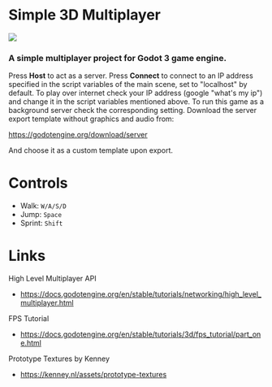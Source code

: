 # Simple 3D Multiplayer

<a href="https://www.buymeacoffee.com/ic3bug"><img src="https://img.buymeacoffee.com/button-api/?text=Buy me a cookie&emoji=🍪&slug=ic3bug&button_colour=5F7FFF&font_colour=ffffff&font_family=Poppins&outline_colour=000000&coffee_colour=FFDD00"></a>

### A simple multiplayer project for Godot 3 game engine.

Press __Host__ to act as a server. Press __Connect__ to connect to an IP address specified in the script variables of the main scene, set to "localhost" by default.
To play over internet check your IP address (google "what's my ip") and change it in the script variables mentioned above.
To run this game as a background server check the corresponding setting.
Download the server export template without graphics and audio from:

https://godotengine.org/download/server

And choose it as a custom template upon export.

Controls
====

- Walk: `W/A/S/D`
- Jump: `Space`
- Sprint: `Shift`

Links
=====

High Level Multiplayer API
- https://docs.godotengine.org/en/stable/tutorials/networking/high_level_multiplayer.html

FPS Tutorial
- https://docs.godotengine.org/en/stable/tutorials/3d/fps_tutorial/part_one.html

Prototype Textures by Kenney
- https://kenney.nl/assets/prototype-textures
